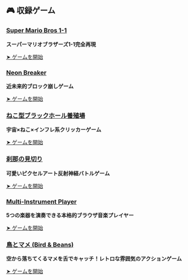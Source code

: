 ## 🎮 収録ゲーム

### [Super Mario Bros 1-1](./super-mario-bros-1-1/)
**スーパーマリオブラザーズ1-1完全再現**

[➤ ゲームを開始](./super-mario-bros-1-1/)

### [Neon Breaker](./neon-breaker/)
**近未来的ブロック崩しゲーム**

[➤ ゲームを開始](./neon-breaker/)

### [ねこ型ブラックホール養殖場](./cataclysmic-cat-ranch/)
**宇宙×ねこ×インフレ系クリッカーゲーム**

[➤ ゲームを開始](./cataclysmic-cat-ranch/)

### [刹那の見切り](./reaction-time-game/)
**可愛いピクセルアート反射神経バトルゲーム**

[➤ ゲームを開始](./reaction-time-game/)

### [Multi-Instrument Player](./piano-player/)
**5つの楽器を演奏できる本格的ブラウザ音楽プレイヤー**

[➤ ゲームを開始](./piano-player/)

### [鳥とマメ (Bird & Beans)](./bird-and-beans/)
**空から落ちてくるマメを舌でキャッチ！レトロな雰囲気のアクションゲーム**

[➤ ゲームを開始](./bird-and-beans/)
